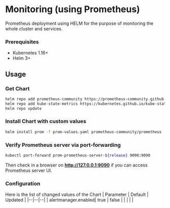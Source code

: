 # Monitoring (using Prometheus)

Prometheus deployment using HELM for the purpose of monitoring the whole cluster and services.

### Prerequisites
-   Kubernetes 1.16+
-   Helm 3+

## Usage

### Get Chart
```bash
helm repo add prometheus-community https://prometheus-community.github.io/helm-charts
helm repo add kube-state-metrics https://kubernetes.github.io/kube-state-metrics
helm repo update
```

###  Install Chart with custom values
```bash
helm install prom -f prom-values.yaml prometheus-community/prometheus
```

### Verify Prometheus server via port-forwarding
```bash
kubectl port-forward prom-prometheus-server-${release} 9090:9090
```
Then check in a browser on **http://127.0.0.1:9090** if you can access Prometheus server UI.

### Configuration
Here is the list of changed values of the Chart
| Parameter | Default | Updated |
|--|--|--|
| alertmanager.enabled| true | false |
|  |  |  |

